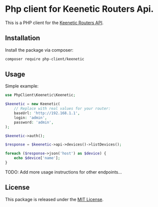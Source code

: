 # Php client for Keenetic Routers Api.

This is a PHP client for the [Keenetic Routers API](https://help.keenetic.com/hc/en-us).

## Installation
Install the package via composer:

```bash
composer require php-client/keenetic
```

## Usage

Simple example:
```php
use PhpClient\Keenetic\Keenetic;

$keenetic = new Keenetic(
    // Replace with real values for your router:
    baseUrl: 'http://192.168.1.1',
    login: 'admin',
    password: 'admin',
);

$keenetic->auth();

$response = $keenetic->api->devices()->listDevices();

foreach ($response->json('host') as $device) {
    echo $device['name'];
}
```

TODO: Add more usage instructions for other endpoints...

## License

This package is released under the [MIT License](LICENSE.md).
